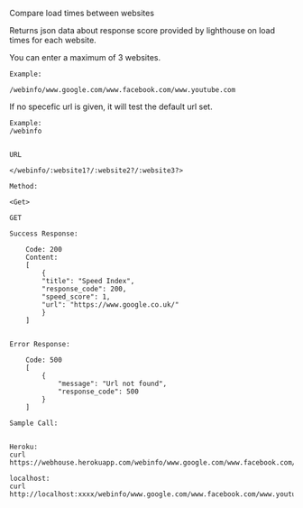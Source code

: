 Compare load times between websites

Returns json data about response score provided by lighthouse on load times for each website. 

You can enter a maximum of 3 websites.

    Example:
    
    /webinfo/www.google.com/www.facebook.com/www.youtube.com

If no specefic url is given, it will test the default url set.

    Example:
    /webinfo


    URL

    </webinfo/:website1?/:website2?/:website3?>

    Method:

    <Get>

    GET 

    Success Response:

        Code: 200
        Content: 
        [
            {
            "title": "Speed Index",
            "response_code": 200,
            "speed_score": 1,
            "url": "https://www.google.co.uk/"
            }
        ]


    Error Response:
    
        Code: 500
        [
            {
                "message": "Url not found",
                "response_code": 500
            }
        ]

    Sample Call:


    Heroku:
    curl https://webhouse.herokuapp.com/webinfo/www.google.com/www.facebook.com/www.youtube.com

    localhost:
    curl http://localhost:xxxx/webinfo/www.google.com/www.facebook.com/www.youtube.com

